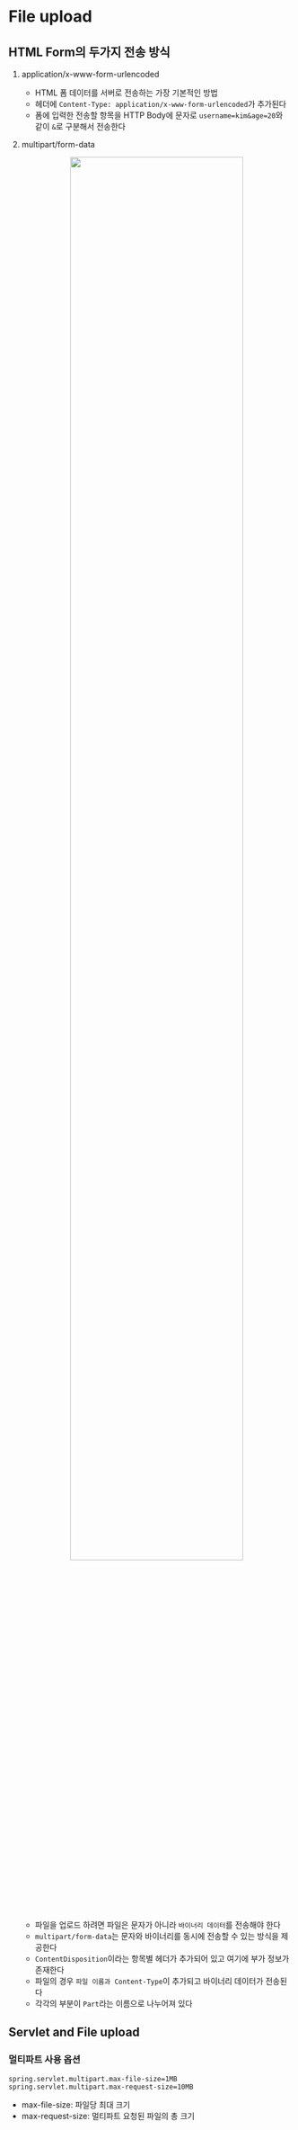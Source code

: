 # File upload

## HTML Form의 두가지 전송 방식

1. application/x-www-form-urlencoded
   - HTML 폼 데이터를 서버로 전송하는 가장 기본적인 방법
   - 헤더에 `Content-Type: application/x-www-form-urlencoded`가 추가된다
   - 폼에 입력한 전송할 항목을 HTTP Body에 문자로 `username=kim&age=20`와 같이 `&`로 구분해서 전송한다

2. multipart/form-data
   <p align="center"><img src="/img/1.png" width="80%"></p>

   - 파일을 업로드 하려면 파일은 문자가 아니라 `바이너리 데이터`를 전송해야 한다
   - `multipart/form-data`는 문자와 바이너리를 동시에 전송할 수 있는 방식을 제공한다
   - `ContentDisposition`이라는 항목별 헤더가 추가되어 있고 여기에 부가 정보가 존재한다
   - 파일의 경우 `파일 이름과 Content-Type`이 추가되고 바이너리 데이터가 전송된다
   - 각각의 부분이 `Part`라는 이름으로 나누어져 있다

## Servlet and File upload

### 멀티파트 사용 옵션

```text
spring.servlet.multipart.max-file-size=1MB
spring.servlet.multipart.max-request-size=10MB
```
- max-file-size: 파일당 최대 크기
- max-request-size: 멀티파트 요청된 파일의 총 크기